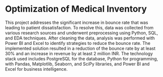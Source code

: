 # Optimization of Medical Inventory
This project addresses the significant increase in bounce rate that was leading to patient dissatisfaction. To resolve this, data was collected from various research sources and underwent preprocessing using Python, SQL, and EDA techniques. After cleaning the data, analysis was performed with Power BI and Excel to identify strategies to reduce the bounce rate. The implemented solution resulted in a reduction of the bounce rate by at least 30% and an increase in revenue by at least 2 million INR. The technology stack used includes PostgreSQL for the database, Python for programming, with Pandas, Matplotlib, Seaborn, and SciPy libraries, and Power BI and Excel for business intelligence.
